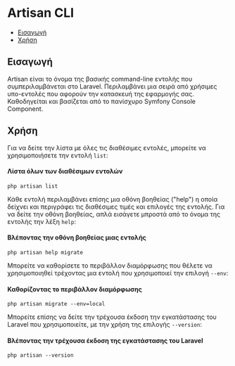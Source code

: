 # Artisan CLI

- [Εισαγωγή](#introduction)
- [Χρήση](#usage)

<a name="introduction"></a>
## Εισαγωγή

Artisan είναι το όνομα της βασικής command-line εντολής που συμπεριλαμβάνεται στο Laravel. Περιλαμβάνει μια σειρά από χρήσιμες υπο-εντολές που αφορούν την κατασκευή της εφαρμογής σας. Καθοδηγείται και βασίζεται από το πανίσχυρο Symfony Console Component.

<a name="usage"></a>
## Χρήση

Για να δείτε την λίστα με όλες τις διαθέσιμες εντολές, μπορείτε να χρησιμοποιήσετε την εντολή `list`:

#### Λίστα όλων των διαθέσιμων εντολών

	php artisan list

Κάθε εντολή περιλαμβάνει επίσης μια οθόνη βοηθείας ("help") η οποία δείχνει και περιγράφει τις διαθέσιμες τιμές και επιλογές της εντολής. Για να δείτε την οθόνη βοηθείας, απλά εισάγετε μπροστά από το όνομα της εντολής την λέξη `help`:

#### Βλέποντας την οθόνη βοηθείας μιας εντολής

	php artisan help migrate

Μπορείτε να καθορίσετε το περιβάλλον διαμόρφωσης που θέλετε να χρησιμοποιηθεί τρέχοντας μια εντολή που χρησιμοποιεί την επιλογή `--env`:

#### Καθορίζοντας το περιβάλλον διαμόρφωσης

	php artisan migrate --env=local

Μπορείτε επίσης να δείτε την τρέχουσα έκδοση την εγκατάστασης του Laravel που χρησιμοποιείτε, με την χρήση της επιλογής `--version`:

#### Βλέποντας την τρέχουσα έκδοση της εγκατάστασης του Laravel

	php artisan --version

